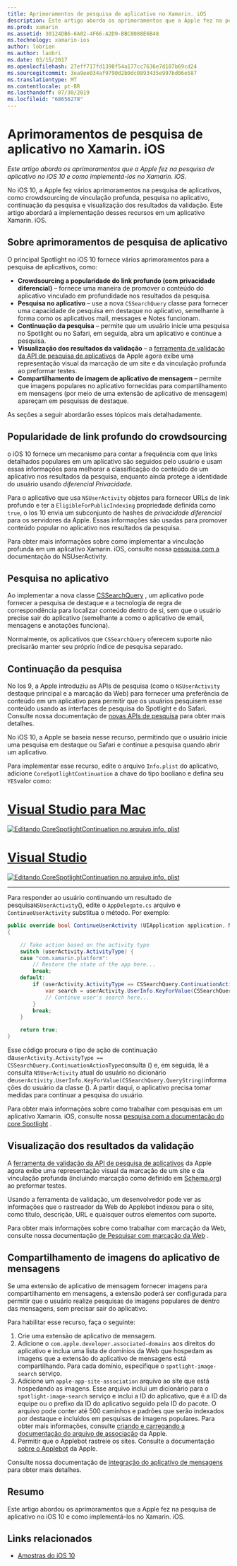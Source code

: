 ```yaml
---
title: Aprimoramentos de pesquisa de aplicativo no Xamarin. iOS
description: Este artigo aborda os aprimoramentos que a Apple fez na pesquisa de aplicativo no iOS 10 e como implementá-los no Xamarin. iOS.
ms.prod: xamarin
ms.assetid: 30124DB6-6A02-4F66-A2D9-BBC8008E6B48
ms.technology: xamarin-ios
author: lobrien
ms.author: laobri
ms.date: 03/15/2017
ms.openlocfilehash: 27eff717fd1390f54a177cc7636e7d107b69cd24
ms.sourcegitcommit: 3ea9ee034af9790d2b0dc0893435e997bd06e587
ms.translationtype: MT
ms.contentlocale: pt-BR
ms.lasthandoff: 07/30/2019
ms.locfileid: "68656278"
---
```

# <a name="app-search-enhancements-in-xamarinios"></a>Aprimoramentos de pesquisa de aplicativo no Xamarin. iOS

_Este artigo aborda os aprimoramentos que a Apple fez na pesquisa de aplicativo no iOS 10 e como implementá-los no Xamarin. iOS._

No iOS 10, a Apple fez vários aprimoramentos na pesquisa de aplicativos, como crowdsourcing de vinculação profunda, pesquisa no aplicativo, continuação da pesquisa e visualização dos resultados da validação. Este artigo abordará a implementação desses recursos em um aplicativo Xamarin. iOS.

## <a name="about-app-search-enhancements"></a>Sobre aprimoramentos de pesquisa de aplicativo

O principal Spotlight no iOS 10 fornece vários aprimoramentos para a pesquisa de aplicativos, como:

- **Crowdsourcing a popularidade do link profundo (com privacidade diferencial)** – fornece uma maneira de promover o conteúdo do aplicativo vinculado em profundidade nos resultados da pesquisa.
- **Pesquisa no aplicativo** – use a nova `CSSearchQuery` classe para fornecer uma capacidade de pesquisa em destaque no aplicativo, semelhante à forma como os aplicativos mail, messages e Notes funcionam.
- **Continuação da pesquisa** – permite que um usuário inicie uma pesquisa no Spotlight ou no Safari, em seguida, abra um aplicativo e continue a pesquisa.
- **Visualização dos resultados da validação** – a [ferramenta de validação da API de pesquisa de aplicativos](https://search.developer.apple.com/appsearch-validation-tool) da Apple agora exibe uma representação visual da marcação de um site e da vinculação profunda ao preformar testes.
- **Compartilhamento de imagem de aplicativo de mensagem** – permite que imagens populares no aplicativo fornecidas para compartilhamento em mensagens (por meio de uma extensão de aplicativo de mensagem) apareçam em pesquisas de destaque.

As seções a seguir abordarão esses tópicos mais detalhadamente.

## <a name="crowdsourced-deep-link-popularity"></a>Popularidade de link profundo do crowdsourcing

o iOS 10 fornece um mecanismo para contar a frequência com que links detalhados populares em um aplicativo são seguidos pelo usuário e usam essas informações para melhorar a classificação do conteúdo de um aplicativo nos resultados da pesquisa, enquanto ainda protege a identidade do usuário usando *diferencial Privacidade*.

Para o aplicativo que usa `NSUserActivity` objetos para fornecer URLs de link profundo e ter a `EligibleForPublicIndexing` propriedade definida como `true`, o Ios 10 envia um subconjunto de hashes de *privacidade diferencial* para os servidores da Apple. Essas informações são usadas para promover conteúdo popular no aplicativo nos resultados da pesquisa.

Para obter mais informações sobre como implementar a vinculação profunda em um aplicativo Xamarin. iOS, consulte nossa [pesquisa com a](~/ios/platform/search/nsuseractivity.md) documentação do NSUserActivity.

## <a name="in-app-searching"></a>Pesquisa no aplicativo

Ao implementar a nova classe [CSSearchQuery](https://developer.apple.com/reference/corespotlight/cssearchquery) , um aplicativo pode fornecer a pesquisa de destaque e a tecnologia de regra de correspondência para localizar conteúdo dentro de si, sem que o usuário precise sair do aplicativo (semelhante a como o aplicativo de email, mensagens e anotações funciona).

Normalmente, os aplicativos que `CSSearchQuery` oferecem suporte não precisarão manter seu próprio índice de pesquisa separado. 

## <a name="search-continuation"></a>Continuação da pesquisa

No Ios 9, a Apple introduziu as APIs de pesquisa (como o `NSUserActivity` destaque principal e a marcação da Web) para fornecer uma preferência de conteúdo em um aplicativo para permitir que os usuários pesquisem esse conteúdo usando as interfaces de pesquisa do Spotlight e do Safari. Consulte nossa documentação de [novas APIs de pesquisa](~/ios/platform/search/index.md) para obter mais detalhes.

No iOS 10, a Apple se baseia nesse recurso, permitindo que o usuário inicie uma pesquisa em destaque ou Safari e continue a pesquisa quando abrir um aplicativo. 

Para implementar esse recurso, edite o arquivo `Info.plist` do aplicativo, adicione `CoreSpotlightContinuation` a chave do tipo booliano e defina seu `YES`valor como:

# <a name="visual-studio-for-mactabmacos"></a>[Visual Studio para Mac](#tab/macos)

[![](app-search-enhancements-images/search01.png "Editando CoreSpotlightContinuation no arquivo info. plist")](app-search-enhancements-images/search01.png#lightbox)

# <a name="visual-studiotabwindows"></a>[Visual Studio](#tab/windows)

[![](app-search-enhancements-images/searchw01.png "Editando CoreSpotlightContinuation no arquivo info. plist")](app-search-enhancements-images/search01.png#lightbox)

-----

Para responder ao usuário continuando um resultado de pesquisa`NSUserActivity`(), edite o `AppDelegate.cs` arquivo e `ContinueUserActivity` substitua o método. Por exemplo:

```csharp
public override bool ContinueUserActivity (UIApplication application, NSUserActivity userActivity, UIApplicationRestorationHandler completionHandler)
{

    // Take action based on the activity type
    switch (userActivity.ActivityType) {
    case "com.xamarin.platform":
        // Restore the state of the app here...
        break;
    default:
        if (userActivity.ActivityType == CSSearchQuery.ContinuationActionType) {
            var search = userActivity.UserInfo.KeyForValue(CSSearchQuery.QueryString);
            // Continue user's search here...
        }
        break;
    }

    return true;
}
```

Esse código procura o tipo de ação de continuação da`userActivity.ActivityType == CSSearchQuery.ContinuationActionType`consulta () e, em seguida, lê a consulta `NSUserActivity` atual do usuário no dicionário de`userActivity.UserInfo.KeyForValue(CSSearchQuery.QueryString)`informações do usuário da classe (). A partir daqui, o aplicativo precisa tomar medidas para continuar a pesquisa do usuário.

Para obter mais informações sobre como trabalhar com pesquisas em um aplicativo Xamarin. iOS, consulte nossa [pesquisa com a documentação do core Spotlight](~/ios/platform/search/corespotlight.md) .

## <a name="visualization-of-validation-results"></a>Visualização dos resultados da validação

A [ferramenta de validação da API de pesquisa de aplicativos](https://search.developer.apple.com/appsearch-validation-tool) da Apple agora exibe uma representação visual da marcação de um site e da vinculação profunda (incluindo marcação como definido em [Schema.org](http://schema.org/)) ao preformar testes.

Usando a ferramenta de validação, um desenvolvedor pode ver as informações que o rastreador da Web do Applebot indexou para o site, como título, descrição, URL e quaisquer outros elementos com suporte.

Para obter mais informações sobre como trabalhar com marcação da Web, consulte nossa documentação [de Pesquisar com marcação da Web](~/ios/platform/search/web-markup.md) .

## <a name="message-app-image-sharing"></a>Compartilhamento de imagens do aplicativo de mensagens

Se uma extensão de aplicativo de mensagem fornecer imagens para compartilhamento em mensagens, a extensão poderá ser configurada para permitir que o usuário realize pesquisas de imagens populares de dentro das mensagens, sem precisar sair do aplicativo.

Para habilitar esse recurso, faça o seguinte:

1. Crie uma extensão de aplicativo de mensagem.
2. Adicione o `com.apple.developer.associated-domains` aos direitos do aplicativo e inclua uma lista de domínios da Web que hospedam as imagens que a extensão do aplicativo de mensagens está compartilhando. Para cada domínio, especifique o `spotlight-image-search` serviço.
3. Adicione um `apple-app-site-association` arquivo ao site que está hospedando as imagens. Esse arquivo inclui um dicionário para o `spotlight-image-search` serviço e inclui a ID do aplicativo, que é a ID da equipe ou o prefixo da ID do aplicativo seguido pela ID do pacote. O arquivo pode conter até 500 caminhos e padrões que serão indexados por destaque e incluídos em pesquisas de imagens populares. Para obter mais informações, consulte [criando e carregando a documentação do arquivo de associação](https://developer.apple.com/library/prerelease/content/documentation/General/Conceptual/AppSearch/UniversalLinks.html#//apple_ref/doc/uid/TP40016308-CH12-SW4) da Apple.
4. Permitir que o Applebot rastreie os sites. Consulte a documentação [sobre o Applebot](https://support.apple.com/HT204683) da Apple.

Consulte nossa documentação de [integração do aplicativo de mensagens](~/ios/platform/message-app-integration/index.md) para obter mais detalhes.

## <a name="summary"></a>Resumo

Este artigo abordou os aprimoramentos que a Apple fez na pesquisa de aplicativo no iOS 10 e como implementá-los no Xamarin. iOS.



## <a name="related-links"></a>Links relacionados

- [Amostras do iOS 10](https://docs.microsoft.com/samples/browse/?products=xamarin&term=Xamarin.iOS+iOS10)
